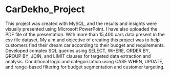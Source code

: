 # CarDekho_Project
This project was created with MySQL, and the results and insights were visually presented using Microsoft PowerPoint. I have also uploaded the PDF file of the presentation.
With more than 15,400 cars data present in the csv file dataset, My aim and objective of creating this project was to help customers find their dream car according to their budget and requirements.
Developed complex SQL queries using SELECT, WHERE, ORDER BY, GROUP BY, JOIN, and LIMIT clauses for targeted data extraction and analysis. Conditional logic and categorization using CASE WHEN, UPDATE, and range-based filtering for budget segmentation and customer targeting.
